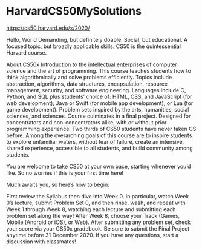 # HarvardCS50MySolutions
 
https://cs50.harvard.edu/x/2020/

Hello, World
Demanding, but definitely doable. Social, but educational. A focused topic, but broadly applicable skills. CS50 is the quintessential Harvard course.

About CS50x
Introduction to the intellectual enterprises of computer science and the art of programming. This course teaches students how to think algorithmically and solve problems efficiently. Topics include abstraction, algorithms, data structures, encapsulation, resource management, security, and software engineering. Languages include C, Python, and SQL plus students’ choice of: HTML, CSS, and JavaScript (for web development); Java or Swift (for mobile app development); or Lua (for game development). Problem sets inspired by the arts, humanities, social sciences, and sciences. Course culminates in a final project. Designed for concentrators and non-concentrators alike, with or without prior programming experience. Two thirds of CS50 students have never taken CS before. Among the overarching goals of this course are to inspire students to explore unfamiliar waters, without fear of failure, create an intensive, shared experience, accessible to all students, and build community among students.


You are welcome to take CS50 at your own pace, starting whenever you’d like. So no worries if this is your first time here!

Much awaits you, so here’s how to begin:

First review the Syllabus then dive into Week 0. In particular,
watch Week 0’s lecture,
submit Problem Set 0, and then
rinse, wash, and repeat with Week 1 through Week 8, watching each lecture and submitting each problem set along the way!
After Week 8, choose your Track (Games, Mobile (Android or iOS), or Web).
After submitting any problem set, check your score via your CS50x gradebook.
Be sure to submit the Final Project anytime before 31 December 2020.
If you have any questions, start a discussion with classmates!
